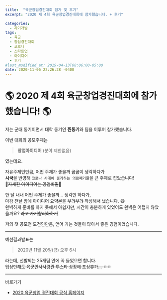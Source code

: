 ```yaml
---
title:  "육군창업경진대회 참가 및 후기"
excerpt: "2020 제 4회 육군창업경진대회에 참가했습니다. + 후기"

categories:
  - 자기개발
tags:
  - 육군
  - 창업경진대회
  - 코로나
  - 스타트업
  - 아이디어
  - 후기
#last_modified_at: 2019-04-13T08:06:00-05:00
date: 2020-11-06 22:26:28 -0400
---
```


# 🌎 2020 제 4회 육군창업경진대회에 참가했습니다! 🌎<br>

저는 군대 동기이면서 대학 동기인 **찐동기**와 팀을 이루어 참가했습니다.<br>

이번 대회의 공모주제는
> **창업아이디어** (분야 제한없음)   

였는데요.

자유주제인만큼, 어떤 주제가 좋을까 곰곰이 생각하다가<br>
**시국**을 반영해 ```코로나 시대에 증가하는 의료폐기물```을 큰 주제로 잡았습니다!<br>
🤫~~자세한 아이디어는 영업비밀~~🤫<br>

한 달 내내 어떤 주제가 좋을까... 생각만 하다가,<br>
마감 전날 밤에 아이디어 요약본을 부랴부랴 작성해서 냈습니다. 😅<br>
완벽하게 준비를 하지 못해서 아쉽지만, 시간이 충분하게 있었어도 완벽은 어렵지 않았을까요? ~~라고 자기합리화하기~~<br>

저의 첫 공모전 도전인만큼, 얻어 가는 것들이 많아서 좋은 경험이었습니다.<br>

---

예선결과발표는 
> 2020년 11월 20일(금) 오후 6시

라는데, 선발되는 25개팀 안에 꼭 들었으면 합니다. <br>
~~입상만해도 육군인사사령관 투스타 상장에 포상휴가... ㄷㄷ~~

---

바로가기

* [2020 육군창업 경진대회 공식 홈페이지](http://www.army-startup.co.kr/)   

